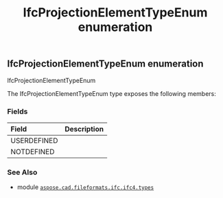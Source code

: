 ﻿---
title: IfcProjectionElementTypeEnum enumeration
second_title: Aspose.CAD for Python via .NET API References
description: 
type: docs
weight: 3280
url: /python-net/aspose.cad.fileformats.ifc.ifc4.types/ifcprojectionelementtypeenum/
is_root: false
---

## IfcProjectionElementTypeEnum enumeration

IfcProjectionElementTypeEnum



The IfcProjectionElementTypeEnum type exposes the following members:

### Fields
| Field | Description |
| :- | :- |
| USERDEFINED |  |
| NOTDEFINED |  |



### See Also
* module [`aspose.cad.fileformats.ifc.ifc4.types`](..)
